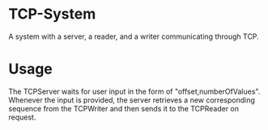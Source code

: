 # TCP-System
A system with a server, a reader, and a writer communicating through TCP.

# Usage
The TCPServer waits for user input in the form of "offset,numberOfValues". Whenever the input is provided, the server retrieves a new corresponding sequence from the TCPWriter and then sends it to the TCPReader on request.
